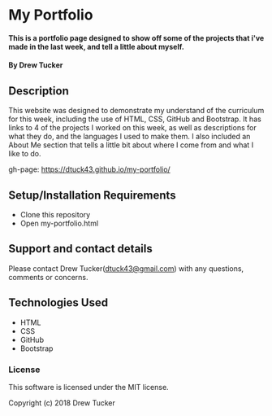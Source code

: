 # My Portfolio

#### This is a portfolio page designed to show off some of the projects that i've made in the last week, and tell a little about myself.

#### By Drew Tucker

## Description

This website was designed to demonstrate my understand of the curriculum for this week, including the use of HTML, CSS, GitHub and Bootstrap. It has links to 4 of the projects I worked on this week, as well as descriptions for what they do, and the languages I used to make them. I also included an About Me section that tells a little bit about where I come from and what I like to do.

gh-page: https://dtuck43.github.io/my-portfolio/

## Setup/Installation Requirements

* Clone this repository
* Open my-portfolio.html

## Support and contact details

Please contact Drew Tucker(dtuck43@gmail.com) with any questions, comments or concerns.

## Technologies Used

* HTML
* CSS
* GitHub
* Bootstrap

### License

This software is licensed under the MIT license.

Copyright (c) 2018 Drew Tucker
